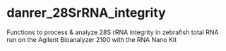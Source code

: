 # danrer_28SrRNA_integrity
Functions to process &amp; analyze 28S rRNA integrity in zebrafish total RNA run on the Agilent Bioanalyzer 2100 with the RNA Nano Kit 
